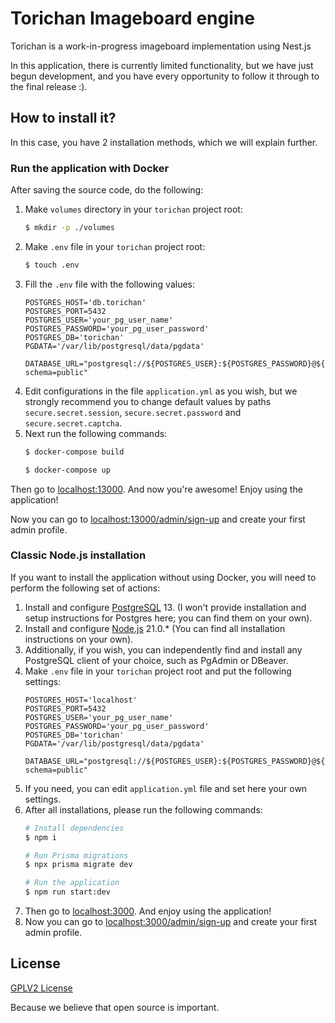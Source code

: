 # Torichan Imageboard engine

Torichan is a work-in-progress imageboard implementation using Nest.js

In this application, there is currently limited functionality, 
but we have just begun development, and you have every opportunity to 
follow it through to the final release :).

## How to install it?

In this case, you have 2 installation methods, which we will explain further.

### Run the application with Docker

After saving the source code, do the following:
1. Make `volumes` directory in your `torichan` project root:
    ```sh
   $ mkdir -p ./volumes
   ```
2. Make `.env` file in your `torichan` project root:
    ```sh
    $ touch .env
   ```
3. Fill the `.env` file with the following values:
    ```
    POSTGRES_HOST='db.torichan'
    POSTGRES_PORT=5432
    POSTGRES_USER='your_pg_user_name'
    POSTGRES_PASSWORD='your_pg_user_password'
    POSTGRES_DB='torichan'
    PGDATA='/var/lib/postgresql/data/pgdata'

    DATABASE_URL="postgresql://${POSTGRES_USER}:${POSTGRES_PASSWORD}@${POSTGRES_HOST}:${POSTGRES_PORT}/${POSTGRES_DB}?schema=public" 
    ```
4. Edit configurations in the file `application.yml` as you wish, 
but we strongly recommend you to change default values by paths `secure.secret.session`, `secure.secret.password` and `secure.secret.captcha`.
5. Next run the following commands:
    ```sh
    $ docker-compose build

    $ docker-compose up
    ```
Then go to [localhost:13000](http://localhost:13000/).
And now you're awesome! Enjoy using the application!

Now you can go to [localhost:13000/admin/sign-up](http://localhost:13000/admin/sign-up) and create your first admin profile.

### Classic Node.js installation

If you want to install the application without using Docker, you will need to perform the following set of actions:

1. Install and configure [PostgreSQL](https://www.postgresql.org/) 13. (I won't provide installation and setup instructions for Postgres here; you can find them on your own).
2. Install and configure [Node.js](https://nodejs.org/) 21.0.* (You can find all installation instructions on your own).
3. Additionally, if you wish, you can independently find and install any PostgreSQL client of your choice, such as PgAdmin or DBeaver.
4. Make `.env` file in your `torichan` project root and put the following settings:
    ```
    POSTGRES_HOST='localhost'
    POSTGRES_PORT=5432
    POSTGRES_USER='your_pg_user_name'
    POSTGRES_PASSWORD='your_pg_user_password'
    POSTGRES_DB='torichan'
    PGDATA='/var/lib/postgresql/data/pgdata'

    DATABASE_URL="postgresql://${POSTGRES_USER}:${POSTGRES_PASSWORD}@${POSTGRES_HOST}:${POSTGRES_PORT}/${POSTGRES_DB}?schema=public" 
    ```
5. If you need, you can edit `application.yml` file and set here your own settings.
6. After all installations, please run the following commands:
    ```sh
    # Install dependencies
    $ npm i
   
    # Run Prisma migrations
    $ npx prisma migrate dev
   
    # Run the application
    $ npm run start:dev
    ```
7. Then go to [localhost:3000](http://localhost:3000/). And enjoy using the application!
8. Now you can go to [localhost:3000/admin/sign-up](http://localhost:3000/admin/sign-up) and create your first admin profile.

## License
<a href="https://github.com/d-indifference/torichan/blob/master/LICENSE">GPLV2 License</a>

Because we believe that open source is important.